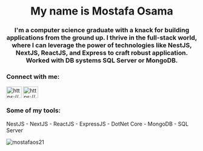 <h1 align="center">My name is Mostafa Osama</h1>
<h3 align="center">I'm a computer science graduate with a knack for building applications from the ground up. I thrive in the full-stack world, where I can leverage the power of technologies like NestJS, NextJS, ReactJS, and Express to craft robust application. Worked with DB systems SQL Server or MongoDB.</h3>

<h3 align="left">Connect with me:</h3>
<p align="left">
<a href="https://linkedin.com/in/https://www.linkedin.com/in/mostafa-osama-a5b042239/" target="blank"><img align="center" src="https://raw.githubusercontent.com/rahuldkjain/github-profile-readme-generator/master/src/images/icons/Social/linked-in-alt.svg" alt="https://www.linkedin.com/in/mostafa-osama-a5b042239/" height="30" width="40" /></a>
<a href="https://www.youtube.com/c/https://www.youtube.com/channel/ucjy35_exycnljsnxgh1smxg" target="blank"><img align="center" src="https://raw.githubusercontent.com/rahuldkjain/github-profile-readme-generator/master/src/images/icons/Social/youtube.svg" alt="https://www.youtube.com/channel/ucjy35_exycnljsnxgh1smxg" height="30" width="40" /></a>
</p>

<h3 align="left">Some of my tools:</h3>
<p>NestJS - NextJS - ReactJS - ExpressJS - DotNet Core - MongoDB - SQL Server</p>

<p><img align="center" src="https://github-readme-stats.vercel.app/api/top-langs?username=mostafaos21&show_icons=true&locale=en&layout=compact" alt="mostafaos21" /></p>
